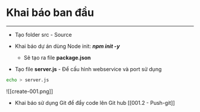 # Khai báo ban đầu
---
- Tạo folder src - Source 
- Khai báo dự án dùng Node init: ***npm init -y***
	- Sẽ tạo ra file **package.json**

- Tạo file **server.js** - Để cấu hình webservice và port sử dụng
```bash
echo > server.js
```

![[create-001.png]]

- Khai báo sử dụng Git để đẩy code lên Git hub [[001.2 - Push-git]]
